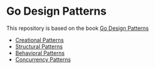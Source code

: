 # Go Design Patterns

This repository is based on the book  [Go Design Patterns](./docs/GO_DESIGN_PATTERNS.pdf)

- [Creational Patterns](./creational-patterns/)
- [Structural Patterns](./structural-patterns/)
- [Behavioral Patterns](./behavioral-patterns/)
- [Concurrency Patterns](./concurrency-patterns/)